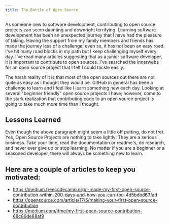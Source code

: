 ```yaml
---
title: The Battle of Open Source
---
```


As someone new to software development, contributing to open source projects can seem daunting and downright terrifying. 
Learning software development has been an unexpected journey that I have had the pleasure of taking. Having the support from
my family members and friends has made the journey less of a challenge; even so, it has not been an easy road. I've hit many road blocks in my path but I keep challenging myself every day. I’ve read many articles suggesting that as a junior software developer, it is important to contribute to open sources. I've searched the innerwebs for an open source project that I felt I could tackle easily.

The harsh reality of it is that most of the open sources out there are not quite as easy as I thought they would be. GitHub in general has been a challenge to learn and I feel like I learn something new each day. Looking at several "beginner friendly" open source projects I have; however, come to the stark realization that contributing code to an open source project is going to take much more time than I thought.

## Lessons Learned

Even though the above paragraph might seem a little off putting, do not fret. Yes, Open Source Projects are nothing to take lightly: They are a serious business. Take your time, read the documentation or readme's, do research, and never ever give up or stop learning. No matter if you are a beginner or a seasoned developer, there will always be something new to learn.

## Here are a couple of articles to keep you motivated:
* https://medium.freecodecamp.org/i-made-my-first-open-source-contribution-within-200-days-and-how-you-can-too-4d5bdbd63fad
* https://opensource.com/article/17/5/making-your-first-open-source-contribution
* https://medium.com/ifme/my-first-open-source-contribution-68c86de88af9


